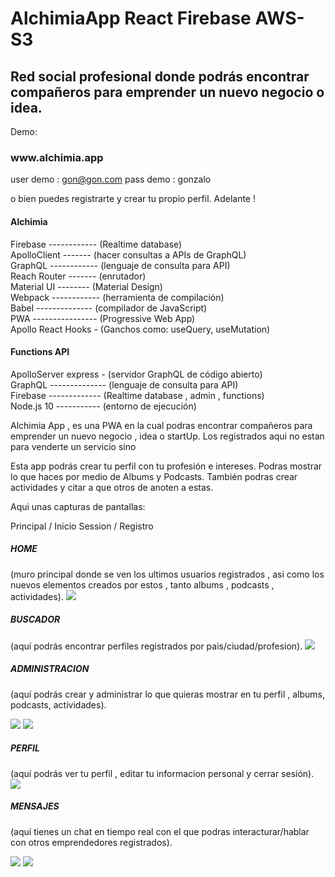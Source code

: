 # AlchimiaApp React Firebase AWS-S3

<h2> Red social profesional donde podrás encontrar compañeros para emprender un nuevo negocio o idea.</h2>


Demo:
<h3> www.alchimia.app </h3>

user demo : gon@gon.com
pass demo : gonzalo

o bien puedes registrarte y crear tu propio perfil. Adelante ! 

<h4> Alchimia </h4>

Firebase ------------ (Realtime database) </br>
ApolloClient ------- (hacer consultas a APIs de GraphQL)</br>
GraphQL ------------ (lenguaje de consulta para API)</br>
Reach Router ------- (enrutador)</br>
Material UI -------- (Material Design)</br>
Webpack ------------ (herramienta de compilación)</br>
Babel -------------- (compilador de JavaScript)</br>
PWA ---------------- (Progressive Web App)</br>
Apollo React Hooks - (Ganchos como: useQuery, useMutation)</br>

 
<h4> Functions API </h4>

ApolloServer express - (servidor GraphQL de código abierto)</br>
GraphQL -------------- (lenguaje de consulta para API)</br>
Firebase ------------- (Realtime database , admin , functions)</br>
Node.js 10 ----------- (entorno de ejecución)</br>



Alchimia App , es una PWA en la cual podras encontrar compañeros para emprender un nuevo negocio , idea o startUp. Los registrados aqui no estan para venderte un servicio sino  

Esta app podrás crear tu perfil con tu profesión e intereses. Podras mostrar lo que haces por medio de Albums y Podcasts. También podras crear actividades y citar a que otros de anoten a estas. 

Aqui unas capturas de pantallas: 

Principal / Inicio Session / Registro

<h5>HOME</h5> (muro principal donde se ven los ultimos usuarios registrados , asi como los nuevos elementos creados por estos , tanto albums , podcasts , actividades).

<img src="https://alchimia.s3.us-east-2.amazonaws.com/utils/InicioRegistro.png">

<h5>BUSCADOR</h5> (aquí podrás encontrar perfiles registrados por pais/ciudad/profesion).

<img src="https://alchimia.s3.us-east-2.amazonaws.com/utils/Buscar.png">

<h5>ADMINISTRACION</h5>  (aquí podrás crear y administrar lo que quieras mostrar en tu perfil , albums, podcasts, actividades).

<img src="https://alchimia.s3.us-east-2.amazonaws.com/utils/Administracion.png"> <img src="https://alchimia.s3.us-east-2.amazonaws.com/utils/Administracion_2.png">

<h5>PERFIL</h5> (aquí podrás ver tu perfil , editar tu informacion personal y cerrar sesión).

<img src="https://alchimia.s3.us-east-2.amazonaws.com/utils/Perfil.png">

<h5>MENSAJES</h5> (aquí tienes un chat en tiempo real con el que podras interacturar/hablar con otros emprendedores registrados).

<img src="https://alchimia.s3.us-east-2.amazonaws.com/utils/Mensajes.png"> <img src="https://alchimia.s3.us-east-2.amazonaws.com/utils/Mensajes_1.png">

